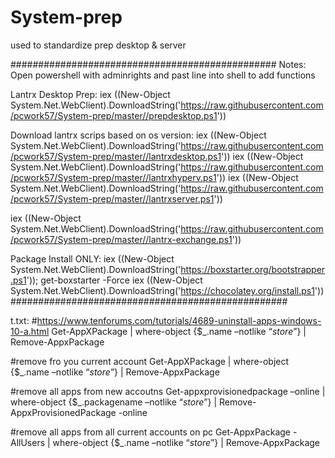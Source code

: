 # System-prep
used to standardize prep desktop & server

################################################
Notes:
Open powershell with adminrights and past line into shell to add functions


Lantrx Desktop Prep:
iex ((New-Object System.Net.WebClient).DownloadString('https://raw.githubusercontent.com/pcwork57/System-prep/master//prepdesktop.ps1'))

Download lantrx scrips based on os version:
iex ((New-Object System.Net.WebClient).DownloadString('https://raw.githubusercontent.com/pcwork57/System-prep/master//lantrxdesktop.ps1'))
iex ((New-Object System.Net.WebClient).DownloadString('https://raw.githubusercontent.com/pcwork57/System-prep/master//lantrxhyperv.ps1'))
iex ((New-Object System.Net.WebClient).DownloadString('https://raw.githubusercontent.com/pcwork57/System-prep/master//lantrxserver.ps1'))

iex ((New-Object System.Net.WebClient).DownloadString('https://raw.githubusercontent.com/pcwork57/System-prep/master//lantrx-exchange.ps1'))

Package Install ONLY:
iex ((New-Object System.Net.WebClient).DownloadString('https://boxstarter.org/bootstrapper.ps1')); get-boxstarter -Force
iex ((New-Object System.Net.WebClient).DownloadString('https://chocolatey.org/install.ps1')) 
##################################################

t.txt:
#https://www.tenforums.com/tutorials/4689-uninstall-apps-windows-10-a.html
Get-AppXPackage | where-object {$_.name –notlike “*store*”} | Remove-AppxPackage

#remove fro you current account
Get-AppXPackage | where-object {$_.name –notlike “*store*”} | Remove-AppxPackage

#remove all apps from new accoutns
Get-appxprovisionedpackage –online | where-object {$_.packagename –notlike “*store*”} | Remove-AppxProvisionedPackage -online

#remove all apps from all current accounts on pc
Get-AppxPackage -AllUsers | where-object {$_.name –notlike “*store*”} | Remove-AppxPackage
